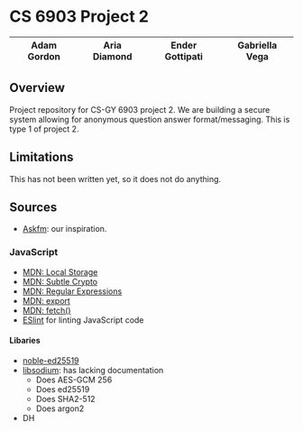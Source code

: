 # CS 6903 Project 2

|Adam Gordon|Aria Diamond|Ender Gottipati|Gabriella Vega|
|-----------|------------|---------------|--------------|

## Overview

Project repository for CS-GY 6903 project 2. We are building a secure system allowing for anonymous
question answer format/messaging. This is type 1 of project 2.

## Limitations

This has not been written yet, so it does not do anything.

## Sources
- [Askfm](https://ask.fm): our inspiration.


### JavaScript
- [MDN: Local Storage](https://developer.mozilla.org/en-US/docs/Web/API/Web_Storage_API)
- [MDN: Subtle Crypto](https://developer.mozilla.org/en-US/docs/Web/API/SubtleCrypto)
- [MDN: Regular Expressions](https://developer.mozilla.org/en-US/docs/Web/JavaScript/Reference/Global_Objects/RegExp/RegExp)
- [MDN: export](https://developer.mozilla.org/en-US/docs/Web/JavaScript/Reference/Statements/export)
- [MDN: fetch()](https://developer.mozilla.org/en-US/docs/Web/API/fetch)
- [ESlint](https://eslint.org) for linting JavaScript code

#### Libaries
- [noble-ed25519](https://github.com/paulmillr/noble-ed25519)
- [libsodium](https://github.com/jedisct1/libsodium.js): has lacking documentation
	- Does AES-GCM 256
	- Does ed25519
	- Does SHA2-512
	- Does argon2
- DH
